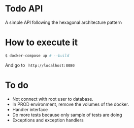 # Todo API

A simple API following the hexagonal architecture pattern

# How to execute it

```bash
$ docker-compose up # --build
```

And go to ` http://localhost:8080`

# To do

* Not connect with root user to database.
* In PROD environment, remove the volumes of the docker.
* Handler interface
* Do more tests because only sample of tests are doing
* Exceptions and exception handlers
